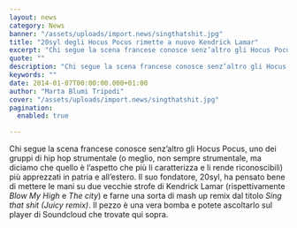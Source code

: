 ```yaml
---
layout: news
category: News
banner: "/assets/uploads/import.news/singthatshit.jpg"
title: "20syl degli Hocus Pocus rimette a nuovo Kendrick Lamar"
excerpt: "Chi segue la scena francese conosce senz’altro gli Hocus Pocus, uno dei gruppi di hip hop strumentale (o meglio, non sempre strumentale, ma diciamo che quello è l’aspetto che più li caratterizza e li rende riconoscibili) più apprezzati in patria e all’estero. Il suo fondatore, 20syl, ha pensato bene di mettere le mani su due [&hellip"
quote: ""
description: "Chi segue la scena francese conosce senz’altro gli Hocus Pocus, uno dei gruppi di hip hop strumentale (o meglio, non sempre strumentale, ma diciamo che quello è l’aspetto che più li caratterizza e li rende riconoscibili) più apprezzati in patria e all’estero. Il suo fondatore, 20syl, ha pensato bene di mettere le mani su due [&hellip"
keywords: ""
date: 2014-01-07T00:00:00.000+01:00
author: "Marta Blumi Tripodi"
cover: "/assets/uploads/import.news/singthatshit.jpg"
pagination:
  enabled: true

---
```


[](https://hotmc.com/20syl-degli-hocus-pocus-rimette-a-nuovo-kendrick-lamar/singthatshit/)

Chi segue la scena francese conosce senz’altro gli Hocus Pocus, uno dei gruppi di hip hop strumentale (o meglio, non sempre strumentale, ma diciamo che quello è l’aspetto che più li caratterizza e li rende riconoscibili) più apprezzati in patria e all’estero. Il suo fondatore, 20syl, ha pensato bene di mettere le mani su due vecchie strofe di Kendrick Lamar (rispettivamente _Blow My High_ e _The city_) e farne una sorta di mash up remix dal titolo _Sing that shit (Juicy remix)_. Il pezzo è una vera bomba e potete ascoltarlo sul player di Soundcloud che trovate qui sopra.
